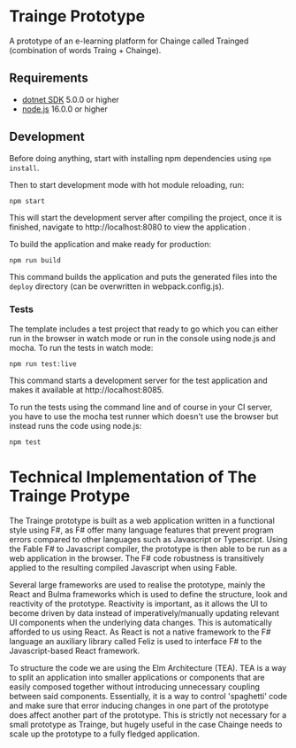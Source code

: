 # Trainge Prototype

A prototype of an e-learning platform for Chainge called Trainged (combination of words Traing + Chainge).

## Requirements

* [dotnet SDK](https://www.microsoft.com/net/download/core) 5.0.0 or higher
* [node.js](https://nodejs.org) 16.0.0 or higher

## Development

Before doing anything, start with installing npm dependencies using `npm install`.

Then to start development mode with hot module reloading, run:
```bash
npm start
```
This will start the development server after compiling the project, once it is finished, navigate to http://localhost:8080 to view the application .

To build the application and make ready for production:
```
npm run build
```
This command builds the application and puts the generated files into the `deploy` directory (can be overwritten in webpack.config.js).

### Tests

The template includes a test project that ready to go which you can either run in the browser in watch mode or run in the console using node.js and mocha. To run the tests in watch mode:
```
npm run test:live
```
This command starts a development server for the test application and makes it available at http://localhost:8085.

To run the tests using the command line and of course in your CI server, you have to use the mocha test runner which doesn't use the browser but instead runs the code using node.js:
```
npm test
```

# Technical Implementation of The Trainge Protype

The Trainge prototype is built as a web application written in a functional style using F#, as F# offer many language features that prevent program errors compared to other languages such as Javascript or Typescript. Using the Fable F# to Javascript compiler, the prototype is then able to be run as a web application in the browser. The F# code robustness is transitively applied to the resulting compiled Javascript when using Fable.

Several large frameworks are used to realise the prototype, mainly the React and Bulma frameworks which is used to define the structure, look and reactivity of the prototype. Reactivity is important, as it allows the UI to become driven by data instead of imperatively/manually updating relevant UI components when the underlying data changes. This is automatically afforded to us using React. As React is not a native framework to the F# language an auxiliary library called Feliz is used to interface F# to the Javascript-based React framework.

To structure the code we are using the Elm Architecture (TEA). TEA is a way to split an application into smaller applications or components that are easily composed together without introducing unnecessary coupling between said components. Essentially, it is a way to control 'spaghetti' code and make sure that error inducing changes in one part of the prototype does affect another part of the prototype. This is strictly not necessary for a small prototype as Trainge, but hugely useful in the case Chainge needs to scale up the prototype to a fully fledged application.
